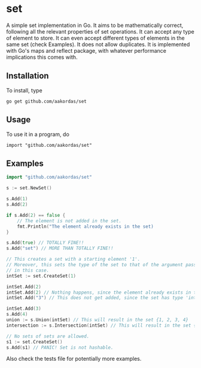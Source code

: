 # set
A simple set implementation in Go. It aims to be mathematically correct,
following all the relevant properties of set operations. It can accept any type
of element to store. It can even accept different types of elements in the same
set (check Examples). It does not allow duplicates. It is implemented with Go's
maps and reflect package, with whatever performance implications this comes
with.

## Installation
To install, type
```
go get github.com/aakordas/set
```

## Usage
To use it in a program, do
```
import "github.com/aakordas/set"
```

## Examples

```go
import "github.com/aakordas/set"

s := set.NewSet()

s.Add(1)
s.Add(2)

if s.Add(2) == false {
	// The element is not added in the set.
	fmt.Println("The element already exists in the set)
}

s.Add(true) // TOTALLY FINE!!
s.Add("set") // MORE THAN TOTALLY FINE!!

// This creates a set with a starting element '1'.
// Moreover, this sets the type of the set to that of the argument passed, 'int'
// in this case.
intSet := set.CreateSet(1)

intSet.Add(2)
intSet.Add(2) // Nothing happens, since the element already exists in the set.
intSet.Add("3") // This does not get added, since the set has type 'int'.

intSet.Add(3)
s.Add(4)
union := s.Union(intSet) // This will result in the set {1, 2, 3, 4}
intersection := s.Intersection(intSet) // This will result in the set {1, 2}

// No sets of sets are allowed.
s1 := set.CreateSet()
s.Add(s1) // PANIC! Set is not hashable.
```

Also check the tests file for potentially more examples.
